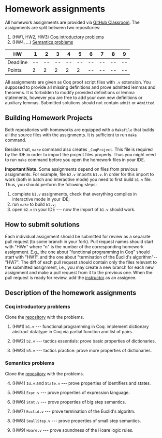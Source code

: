 # Homework assignments
All homework assignments are provided via [GitHub Classroom](https://classroom.github.com/classrooms).
The assignments are split between two repositories:
1. (HW1, HW2, HW3) [Coq introductory problems](https://classroom.github.com/a/PDdEEN9_)
2. (HW4, ...) [Semantics problems](https://classroom.github.com/a/0MM1mmgs)

| HW       | 1     | 2     | 3     | 4      | 5      | 6  | 7  | 8  | 9  |
|----------|-------|-------|-------|--------|--------|----|----|----|----|
| Deadline | --    | --    | --    | --     | --     | -- | -- | -- | -- |
| Points   | 2     | 2     | 2     | 2      | 2      | -- | -- | -- | -- |

All assignments are given as Coq proof script files with `.v` extension.
You supposed to provide all missing definitions and prove admitted lemmas and theorems.
It is forbidden to modify provided definitions or lemma statements, 
however you are free to add your own new definitions or auxiliary lemmas.
Submitted solutions should not contain `admit` or `Admitted`.

## Building Homework Projects
Both repositories with homeworks are equipped with a `Makefile` 
that builds all the source files with the assignments. 
It is sufficient to run `make` command. 

Besides that, `make` command also creates `_CoqProject`. 
This file is required by the IDE in order to import the project files properly. 
Thus you might need to run `make` command before you open the homework files in your IDE.

**Important Note.**
Some assignments depend on files from previous assignments. 
For example, file `b2.v` imports `b1.v`.
In order for this import to work (both in batch and interactive mode)
you need to first build `b1.v` file. 
Thus, you should perform the following steps: 
1. complete `b1.v` assignments, check that everything compiles in interactive mode in your IDE;
2. run `make` to build `b1.v`;
3. open `b2.v` in your IDE --- now the import of `b1.v` should work. 

## How to submit solutions
Each individual assignment should be submitted for review as a separate pull request (to some branch in your fork).
Pull request names should start with "HWn" where "n" is the number of the corresponding homework assignment.
E.g., the one about "functional programming in Coq" should start with "HW1", and
the one about "termination of the Euclid's algorithm"--"HW7".
The diff of each pull request should contain only the files relevant to the submitted assignment,
i.e., you may create a new branch for each new assignment and make a pull request from it to the previous one.
When the pull request is ready for review, add the [instructor](https://github.com/eupp/) as an assignee.

## Description of the homework assignments

### Coq introductory problems
Clone the [repository](https://classroom.github.com/a/PDdEEN9_) with the problems.

1. (HW1) `b1.v` --- functional programming in Coq: implement dictionary abstract datatype in Coq via partial function and list of pairs.  

2. (HW2) `b2.v` --- tactics essentials: prove basic properties of dictionaries.

3. (HW3) `b3.v` --- tactics practice: prove more properties of dictionaries. 

### Semantics problems
Clone the [repository](https://classroom.github.com/a/0MM1mmgs) with the problems.

4. (HW4) `Id.v` and `State.v` --- prove properties of identifiers and states.

5. (HW5) `Expr.v` --- prove properties of expression language.

6. (HW6) `Stmt.v` --- prove properties of big step semantics.

7. (HW7) `Euclid.v` --- prove termination of the Euclid's algoritm.  

8. (HW8) `SmallStep.v` --- prove properties of small step semantics.

9. (HW9) `Hoare.v` --- prove soundness of the Hoare logic rules.
